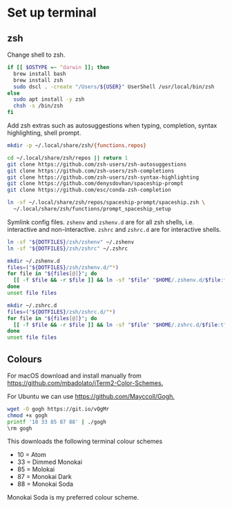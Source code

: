 Set up terminal
===============

zsh
---

Change shell to zsh.

```bash
if [[ $OSTYPE =~ ^darwin ]]; then
  brew install bash
  brew install zsh
  sudo dscl . -create "/Users/${USER}" UserShell /usr/local/bin/zsh
else
  sudo apt install -y zsh
  chsh -s /bin/zsh
fi
```

Add zsh extras such as autosuggestions when typing, completion, syntax highlighting, shell prompt.

```bash
mkdir -p ~/.local/share/zsh/{functions,repos}

cd ~/.local/share/zsh/repos || return 1
git clone https://github.com/zsh-users/zsh-autosuggestions
git clone https://github.com/zsh-users/zsh-completions
git clone https://github.com/zsh-users/zsh-syntax-highlighting
git clone https://github.com/denysdovhan/spaceship-prompt
git clone https://github.com/esc/conda-zsh-completion

ln -sf ~/.local/share/zsh/repos/spaceship-prompt/spaceship.zsh \
  ~/.local/share/zsh/functions/prompt_spaceship_setup
```

Symlink config files. `zshenv` and `zshenv.d` are for all zsh shells, i.e. interactive and non-interactive. `zshrc` and `zshrc.d` are for interactive shells.

```bash
ln -sf "${DOTFILES}/zsh/zshenv" ~/.zshenv
ln -sf "${DOTFILES}/zsh/zshrc" ~/.zshrc

mkdir ~/.zshenv.d
files=("${DOTFILES}/zsh/zshenv.d/"*)
for file in "${files[@]}"; do
  [[ -f $file && -r $file ]] && ln -sf "$file" "$HOME/.zshenv.d/$file:t"
done
unset file files

mkdir ~/.zshrc.d
files=("${DOTFILES}/zsh/zshrc.d/"*)
for file in "${files[@]}"; do
  [[ -f $file && -r $file ]] && ln -sf "$file" "$HOME/.zshrc.d/$file:t"
done
unset file files
```

Colours
-------

For macOS download and install manually from <https://github.com/mbadolato/iTerm2-Color-Schemes.>

For Ubuntu we can use <https://github.com/Mayccoll/Gogh.>

```bash
wget -O gogh https://git.io/vQgMr
chmod +x gogh
printf '10 33 85 87 88' | ./gogh
\rm gogh
```

This downloads the following terminal colour schemes

- 10 = Atom
- 33 = Dimmed Monokai
- 85 = Molokai
- 87 = Monokai Dark
- 88 = Monokai Soda

Monokai Soda is my preferred colour scheme.
